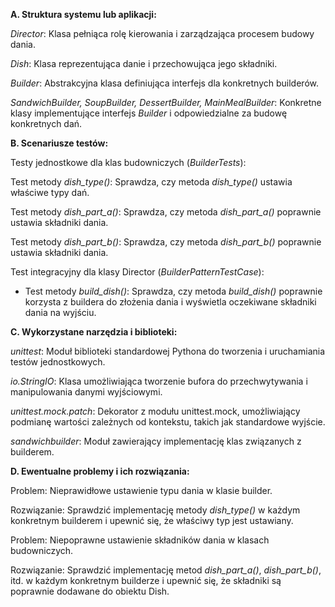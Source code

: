 **A. Struktura systemu lub aplikacji:**

_Director_: Klasa pełniąca rolę kierowania i zarządzająca procesem budowy dania.

_Dish_: Klasa reprezentująca danie i przechowująca jego składniki.

_Builder_: Abstrakcyjna klasa definiująca interfejs dla konkretnych builderów.

_SandwichBuilder, SoupBuilder, DessertBuilder, MainMealBuilder_: Konkretne klasy implementujące interfejs _Builder_ i odpowiedzialne za budowę konkretnych dań.




**B. Scenariusze testów:**

Testy jednostkowe dla klas budowniczych (_BuilderTests_):

Test metody _dish_type()_: Sprawdza, czy metoda _dish_type()_ ustawia właściwe typy dań.

Test metody _dish_part_a()_: Sprawdza, czy metoda _dish_part_a()_ poprawnie ustawia składniki dania.

Test metody _dish_part_b()_: Sprawdza, czy metoda _dish_part_b()_ poprawnie ustawia składniki dania.

Test integracyjny dla klasy Director (_BuilderPatternTestCase_):

- Test metody _build_dish()_: Sprawdza, czy metoda _build_dish()_ poprawnie korzysta z buildera do złożenia dania i wyświetla oczekiwane składniki dania na wyjściu.




**C. Wykorzystane narzędzia i biblioteki:**

_unittest_: Moduł biblioteki standardowej Pythona do tworzenia i uruchamiania testów jednostkowych.

_io.StringIO_: Klasa umożliwiająca tworzenie bufora do przechwytywania i manipulowania danymi wyjściowymi.

_unittest.mock.patch_: Dekorator z modułu unittest.mock, umożliwiający podmianę wartości zależnych od kontekstu, takich jak standardowe wyjście.

_sandwichbuilder_: Moduł zawierający implementację klas związanych z builderem.






**D. Ewentualne problemy i ich rozwiązania:**

Problem: Nieprawidłowe ustawienie typu dania w klasie builder.

Rozwiązanie: Sprawdzić implementację metody _dish_type()_ w każdym konkretnym builderem i upewnić się, że właściwy typ jest ustawiany.


Problem: Niepoprawne ustawienie składników dania w klasach budowniczych.

Rozwiązanie: Sprawdzić implementację metod _dish_part_a()_, _dish_part_b()_, itd. w każdym konkretnym builderze i upewnić się, że składniki są poprawnie dodawane do obiektu Dish.
